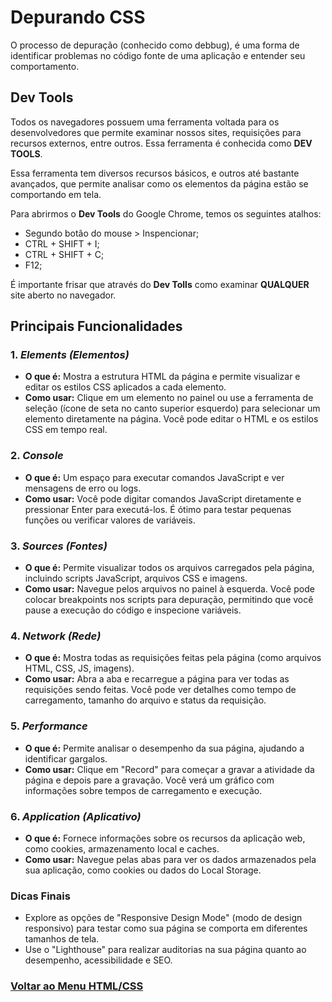 # Depurando CSS

O processo de depuração (conhecido como debbug), é uma forma de identificar problemas no código fonte de uma aplicação e entender seu comportamento.

## Dev Tools

Todos os navegadores possuem uma ferramenta voltada para os desenvolvedores que permite examinar nossos sites, requisições para recursos externos, entre outros. Essa ferramenta é conhecida como **DEV TOOLS**.

Essa ferramenta tem diversos recursos básicos, e outros até bastante avançados, que permite analisar como os elementos da página estão se comportando em tela.

Para abrirmos o **Dev Tools** do Google Chrome, temos os seguintes atalhos:

- Segundo botão do mouse > Inspencionar;
- CTRL + SHIFT + I;
- CTRL + SHIFT + C;
- F12;

É importante frisar que através do **Dev Tolls** como examinar **QUALQUER** site aberto no navegador.

## Principais Funcionalidades

### 1. *Elements (Elementos)*
- **O que é:** Mostra a estrutura HTML da página e permite visualizar e editar os estilos CSS aplicados a cada elemento.
- **Como usar:** Clique em um elemento no painel ou use a ferramenta de seleção (ícone de seta no canto superior esquerdo) para selecionar um elemento diretamente na página. Você pode editar o HTML e os estilos CSS em tempo real.

### 2. *Console*
- **O que é:** Um espaço para executar comandos JavaScript e ver mensagens de erro ou logs.
- **Como usar:** Você pode digitar comandos JavaScript diretamente e pressionar Enter para executá-los. É ótimo para testar pequenas funções ou verificar valores de variáveis.

### 3. *Sources (Fontes)*
- **O que é:** Permite visualizar todos os arquivos carregados pela página, incluindo scripts JavaScript, arquivos CSS e imagens.
- **Como usar:** Navegue pelos arquivos no painel à esquerda. Você pode colocar breakpoints nos scripts para depuração, permitindo que você pause a execução do código e inspecione variáveis.

### 4. *Network (Rede)*
- **O que é:** Mostra todas as requisições feitas pela página (como arquivos HTML, CSS, JS, imagens).
- **Como usar:** Abra a aba e recarregue a página para ver todas as requisições sendo feitas. Você pode ver detalhes como tempo de carregamento, tamanho do arquivo e status da requisição.

### 5. *Performance*
- **O que é:** Permite analisar o desempenho da sua página, ajudando a identificar gargalos.
- **Como usar:** Clique em "Record" para começar a gravar a atividade da página e depois pare a gravação. Você verá um gráfico com informações sobre tempos de carregamento e execução.

### 6. *Application (Aplicativo)*
- **O que é:** Fornece informações sobre os recursos da aplicação web, como cookies, armazenamento local e caches.
- **Como usar:** Navegue pelas abas para ver os dados armazenados pela sua aplicação, como cookies ou dados do Local Storage.

### Dicas Finais
- Explore as opções de "Responsive Design Mode" (modo de design responsivo) para testar como sua página se comporta em diferentes tamanhos de tela.
- Use o "Lighthouse" para realizar auditorias na sua página quanto ao desempenho, acessibilidade e SEO.


### [Voltar ao Menu HTML/CSS](/HTML-CSS/menu_html-css.md)
